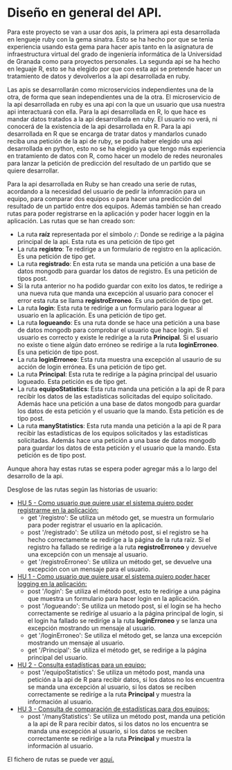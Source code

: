 # Diseño en general del API.

Para este proyecto se van a usar dos apis, la primera api esta desarrollada en lengueje ruby con la gema sinatra. Esto se ha hecho por que se tenia experiencia usando esta gema para hacer apis tanto en la asignatura de infraestructura virtual del grado de ingeniería informática de la Universidad de Granada como para proyectos personales. La segunda api se ha hecho en leguaje R, esto se ha elegido por que con esta api se pretende hacer un tratamiento de datos y devolverlos a la api desarrollada en ruby.

Las apis se desarrollarán como microservicios independientes una de la otra, de forma que sean independientes una de la otra. El microservicio de la api desarrollada en ruby es una api con la que un usuario que usa nuestra api interactuará con ella. Para la api desarrollada en R, lo que hace es mandar datos tratados a la api desarrollada en ruby. El usuario no verá, ni conocerá de la existencia de la api desarrollada en R. Para la api desarrollada en R que se encarga de tratar datos y mandarlos cunado reciba una petición de la api de ruby, se podía haber elegido una api desarrollada en python, esto no se ha elegido ya que tengo más experiencia en tratamiento de datos con R, como hacer un modelo de redes neuronales para lanzar la petición de predicción del resultado de un partido que se quiere desarrollar.

Para la api desarrollada en Ruby se han creado una serie de rutas, acordando a la necesidad del usuario de pedir la infomración para un equipo, para comparar dos equipos o para hacer una predicción del resultado de un partido entre dos equipos. Además también se han creado rutas para poder registrarse en la aplicación y poder hacer loggin en la aplicación. Las rutas que se han creado son:

* La ruta **raíz** representada por el símbolo ```/```: Donde se redirige a la página principal de la api. Esta ruta es una petición de tipo get
* La ruta **registro**: Te redirige a un formulario de registro en la aplicación. Es una petición de tipo get.
* La ruta **registrado**: En esta ruta se manda una petición a una base de datos mongodb para guardar los datos de registro. Es una petición de tipos post.
* Si la ruta anterior no ha podido guardar con exito los datos, te redirige a una nueva ruta que manda una excepción al usuario para conocer el error esta ruta se llama **registroErroneo**. Es una petición de tipo get.
* La ruta **login**: Esta ruta te rediríge a un formulario para loguear al usuario en la aplicación. Es una petición de tipo get.
* La ruta **logueando**: Es una ruta donde se hace una petición a una base de datos mongodb para comprobar el usuario que hace login. Si el usuario es correcto y existe le rediríge a la ruta **Principal**. Si el usuario no existe o tiene algún dato erróneo se rediríge a la ruta **loginErroneo**. Es una petición de tipo post.
* La ruta **loginErroneo**: Esta ruta muestra una excepción al usaurio de su acción de login errónea. Es una petición de tipo get.
* La ruta **Principal**: Esta ruta te rediríge a la página principal del usuario logueado. Esta petición es de tipo get.
* La ruta **equipoStatistics**: Esta ruta manda una petición a la api de R para recibir los datos de las estadísticas solicitadas del equipo solicitado. Además hace una petición a una base de datos mongodb para guardar los datos de esta petición y el usuario que la mando. Esta petición es de tipo post.
* La ruta **manyStatistics**: Esta ruta manda una petición a la api de R para recibir las estadísticas de los equipos solicitados y las estadísticas solicitadas. Además hace una petición a una base de datos mongodb para guardar los datos de esta petición y el usuario que la mando. Esta petición es de tipo post.

Aunque ahora hay estas rutas se espera poder agregar más a lo largo del desarrollo de la api.

Desglose de las rutas según las historias de usuario:

* [HU 5 - Como usuario que quiere usar el sistema quiero poder registrarme en la aplicación:](https://github.com/CharlySM/ProyectoCC/issues/15)
   * get '/registro': Se utiliza un método get, se muestra un formulario para poder registrar el usuario en la aplicación.
   * post '/registrado': Se utiliza un método post, si el registro se ha hecho correctamente se rediríge a la página de la ruta raíz. Si el registro ha fallado se redirige a la ruta **registroErroneo** y devuelve una excepción con un mensaje al usuario.
   * get '/registroErroneo': Se utiliza un método get, se devuelve una excepción con un mensaje para el usuario.
* [HU 1 - Como usuario que quiere usar el sistema quiero poder hacer logging en la aplicación:](https://github.com/CharlySM/ProyectoCC/issues/11)
   * post '/login': Se utiliza el método post, esto te redirige a una página que muestra un formulario para hacer login en la aplicación.
   * post '/logueando': Se utiliza un metodo post, si el login se ha hecho correctamente se rediríge al usuario a la página principal de login, si el login ha fallado se rediríge a la ruta **loginErroneo** y se lanza una excepción mostrando un mensaje al usuario.
   * get '/loginErroneo': Se utiliza el método get, se lanza una excepción mostrando un mensaje al usuario.
   * get '/Principal': Se utiliza el método get, se redirige a la página principal del usuario.
* [HU 2 - Consulta estadísticas para un equipo:](https://github.com/CharlySM/ProyectoCC/issues/12)
   * post '/equipoStatistics': Se utiliza un método post, manda una petición a la api de R para recibir datos, si los datos no los encuentra se manda una excepción al usuario, si los datos se reciben correctamente se rediríge a la ruta **Principal** y muestra la información al usuario.
* [HU 3 - Consulta de comparación de estadísticas para dos equipos:](https://github.com/CharlySM/ProyectoCC/issues/13)
   * post '/manyStatistics': Se utiliza un método post, manda una petición a la api de R para recibir datos, si los datos no los encuentra se manda una excepción al usuario, si los datos se reciben correctamente se rediríge a la ruta **Principal** y muestra la información al usuario.

El fichero de rutas se puede ver [aquí.](https://github.com/CharlySM/ProyectoCC/blob/master/index.rb)
